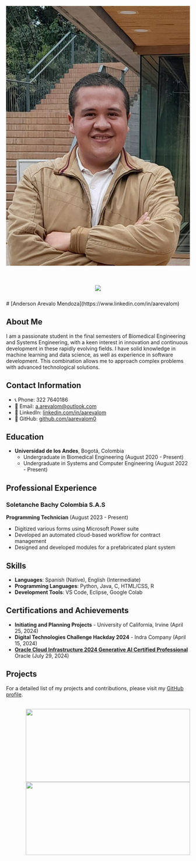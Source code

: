<img src="https://github.com/aarevalom0/aarevalom0.github.io/blob/main/Profile.jpeg" alt="profile">

<h1 align="center">
    <img src="https://readme-typing-svg.herokuapp.com/?lines=Hi+there!+👋🏽;I'm+Anderson!+🦈;Nice+to+meet+you!+🙂&center=true&size=30&color=29d2a">
</h1>
# [Anderson Arevalo Mendoza](https://www.linkedin.com/in/aarevalom)

## About Me

I am a passionate student in the final semesters of Biomedical Engineering and Systems Engineering, with a keen interest in innovation and continuous development in these rapidly evolving fields. I have solid knowledge in machine learning and data science, as well as experience in software development. This combination allows me to approach complex problems with advanced technological solutions.

## Contact Information

- 📞 Phone: 322 7640186
- 📧 Email: a.arevalom@outlook.com
- 🔗 LinkedIn: [linkedin.com/in/aarevalom](https://linkedin.com/in/aarevalom)
- 🐙 GitHub: [github.com/aarevalom0](https://github.com/aarevalom0)

## Education

- **Universidad de los Andes**, Bogotá, Colombia
  - Undergraduate in Biomedical Engineering (August 2020 - Present)
  - Undergraduate in Systems and Computer Engineering (August 2022 - Present)

## Professional Experience

### Soletanche Bachy Colombia S.A.S
**Programming Technician** (August 2023 - Present)
- Digitized various forms using Microsoft Power suite
- Developed an automated cloud-based workflow for contract management
- Designed and developed modules for a prefabricated plant system

## Skills

- **Languages**: Spanish (Native), English (Intermediate)
- **Programming Languages**: Python, Java, C, HTML/CSS, R
- **Development Tools**: VS Code, Eclipse, Google Colab

## Certifications and Achievements

- **Initiating and Planning Projects** - University of California, Irvine (April 25, 2024)
- **Digital Technologies Challenge Hackday 2024** - Indra Company (April 15, 2024)
- [**Oracle Cloud Infrastructure 2024 Generative AI Certified Professional**](https://catalog-education.oracle.com/pls/certview/sharebadge?id=DE898215A524C59F039098F767733EFDC3BD8F190372EC8E71C17CF0D4E3B397) Oracle (July 29, 2024)

## Projects

For a detailed list of my projects and contributions, please visit my [GitHub profile](https://github.com/aarevalom0).

</br>
   <div>      
  <img height="200" width="450" align="right" src="https://github-readme-stats-eight-theta.vercel.app/api?username=aarevalom0&show_icons=true&theme=gruvbox"/>
  <img height="200" width="450" align="right" src="https://github-readme-stats.vercel.app/api/top-langs/?username=aarevalom0&theme=gruvbox&layout=compact"/>
</div>

</br>